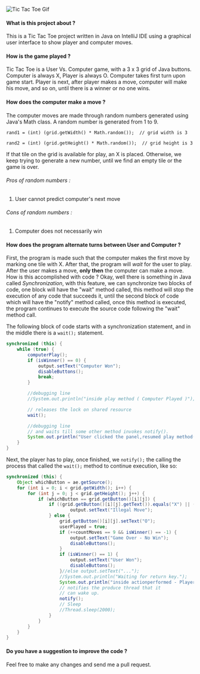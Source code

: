 ![Tic Tac Toe Gif](C:\Users\spide\OneDrive\Java\TicTacToe\TicTacToe.gif "Tic Tac Toe Gif")



#### What is this project about ?

This is a Tic Tac Toe project written in Java on IntelliJ IDE using a graphical user interface to show player and computer moves.


#### How is the game played ?

Tic Tac Toe is a User Vs. Computer game, with a 3 x 3 grid of Java buttons. Computer is always X, Player is always O. Computer takes first turn upon game start. Player is next, after player makes a move, computer will make his move, and so on, until there is a winner or no one wins.

#### How does the computer make a move ?
The computer moves are made through random numbers generated using Java's Math class. A random number is generated from 1 to 9.

``` rand1 = (int) (grid.getWidth() * Math.random());  // grid width is 3 ```

``` rand2 = (int) (grid.getHeight() * Math.random());  // grid height is 3 ```

If that tile on the grid is available for play, an X is placed. Otherwise, we keep trying to generate a new number, until we find an empty tile or the game is over.

###### Pros of random  numbers :
1. User cannot predict computer's next move


###### Cons of random numbers :
1. Computer does not necessarily win



#### How does the program alternate turns between User and Computer ?

First, the program is made such that the computer makes the first move by marking one tile with X. After that, the program will _wait_ for the user to play. After the user makes a move, **only then** the computer can make a move. How is this accomplished with code ? Okay, well there is something in Java called _Synchronization_, with this feature, we can synchronize two blocks of code, one block will have the "wait" method called, this method will stop the execution of any code that succeeds it, until the second block of code which will have the "notify" method called, once this method is executed, the program continues to execute the source code following the "wait" method call.

The following block of code starts with a synchronization statement, and in the middle there is a `wait();` statement. 

```java
synchronized (this) {
    while (true) {
        computerPlay();
        if (isWinner() == 0) {
            output.setText("Computer Won");
            disableButtons();
            break;
        }

        //debugging line
        //System.out.println("inside play method ( Computer Played )");

        // releases the lock on shared resource
        wait();

        //debugging line
        // and waits till some other method invokes notify().
        System.out.println("User clicked the panel,resumed play method( Computer Turn )");
    }
}
```



Next, the player has to play, once finished, we `notify();` the calling the process that called the `wait();` method to continue execution, like so:



```java
synchronized (this) {    
    Object whichButton = ae.getSource();    
    for (int i = 0; i < grid.getWidth(); i++) {        
        for (int j = 0; j < grid.getHeight(); j++) {            
            if (whichButton == grid.getButton()[i][j]) {                
                if ((grid.getButton()[i][j].getText()).equals("X") || (grid.getButton()[i]					[j].getText()).equals("O")) {
                    	output.setText("Illegal Move");
                } else {
                    grid.getButton()[i][j].setText("O");                    
                    userPlayed = true;                    
                    if (++countMoves == 9 && isWinner() == -1) {                        
                        output.setText("Game Over - No Win");                        
                        disableButtons();                    
                    }                    
                    if (isWinner() == 1) {                        
                        output.setText("User Won");                        
                        disableButtons();                    
                    }//else output.setText("...");                    
                    //System.out.println("Waiting for return key.");                    
                    System.out.println("inside actionperformed - Player clicked panel");                    
                    // notifies the produce thread that it                    
                    // can wake up.                    
                    notify();                    
                    // Sleep                    
                    //Thread.sleep(2000);                
                }            
            }        
        }    
    }
}
```

#### Do you have a suggestion to improve the code ?

Feel free to make any changes and send me a pull request.